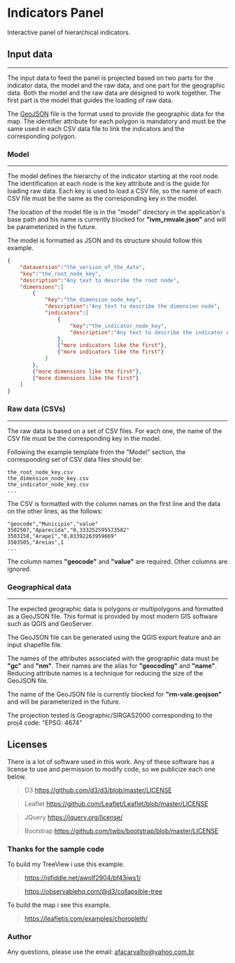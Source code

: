 # Indicators Panel

Interactive panel of hierarchical indicators.

## Input data
----

The input data to feed the panel is projected based on two parts for the indicator data, the model and the raw data, and one part for the geographic data. Both the model and the raw data are designed to work together. The first part is the model that guides the loading of raw data.

The [GeoJSON](https://geojson.org/) file is the format used to provide the geographic data for the map. The identifier attribute for each polygon is mandatory and must be the same used in each CSV data file to link the indicators and the corresponding polygon.

### Model
----

The model defines the hierarchy of the indicator starting at the root node. The identification at each node is the key attribute and is the guide for loading raw data. Each key is used to load a CSV file, so the name of each CSV file must be the same as the corresponding key in the model.

The location of the model file is in the "model" directory in the application's base path and his name is currently blocked for **"ivm_rmvale.json"** and will be parameterized in the future.

The model is formatted as JSON and its structure should follow this example.
```json
{
    "dataversion":"the_version_of_the_data",
    "key":"the_root_node_key",
    "description":"Any text to describe the root node",
    "dimensions":[
        {
            "key":"the_dimension_node_key",
            "description":"Any text to describe the dimension node",
            "indicators":[
                {
                    "key":"the_indicator_node_key",
                    "description":"Any text to describe the indicator node"
                },
                {"more indicators like the first"},
                {"more indicators like the first"}
            ]
        },
        {"more dimensions like the first"},
        {"more dimensions like the first"}
    ]
}
```

### Raw data (CSVs)
----

The raw data is based on a set of CSV files. For each one, the name of the CSV file must be the corresponding key in the model.

Following the example template from the "Model" section, the corresponding set of CSV data files should be:
```
the_root_node_key.csv
the_dimension_node_key.csv
the_indicator_node_key.csv
...
```

The CSV is formatted with the column names on the first line and the data on the other lines, as the follows:
```csv
"geocode","Municipio","value"
3502507,"Aparecida","0,333252595573582"
3503158,"Arapeí","0,83392263959669"
3503505,"Areias",1
...
```
The column names **"geocode"** and **"value"** are required. Other columns are ignored.

### Geographical data
----

The expected geographic data is polygons or multipolygons and formatted as a GeoJSON file. This format is provided by most modern GIS software such as QGIS and GeoServer.

The GeoJSON file can be generated using the QGIS export feature and an input shapefile file.

The names of the attributes associated with the geographic data must be **"gc"** and **"nm"**. Their names are the alias for **"geocoding"** and **"name"**. Reducing attribute names is a technique for reducing the size of the GeoJSON file.

The name of the GeoJSON file is currently blocked for **"rm-vale.geojson"** and will be parameterized in the future.

The projection tested is Geographic/SIRGAS2000 corresponding to the proj4 code: "EPSG: 4674"

## Licenses

There is a lot of software used in this work. Any of these software has a license to use and permission to modify code, so we publicize each one below.

 > D3 https://github.com/d3/d3/blob/master/LICENSE

 > Leaflet https://github.com/Leaflet/Leaflet/blob/master/LICENSE

 > JQuery https://jquery.org/license/

 > Bootstrap https://github.com/twbs/bootstrap/blob/master/LICENSE

### Thanks for the sample code

To build my TreeView i use this example.
 > https://jsfiddle.net/awolf2904/bf43jws1/

 > https://observablehq.com/@d3/collapsible-tree

To build the map i see this example.
 > https://leafletjs.com/examples/choropleth/

### Author

Any questions, please use the email: afacarvalho@yahoo.com.br